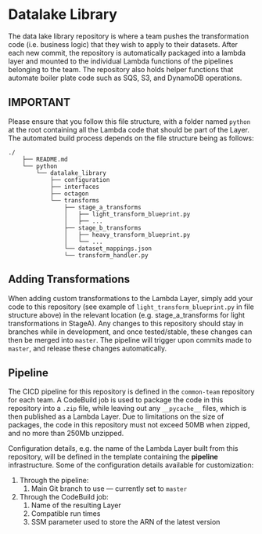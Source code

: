 # Datalake Library
The data lake library repository is where a team pushes the transformation code (i.e. business logic) that they wish to apply to their datasets. After each new commit, the repository is automatically packaged into a lambda layer and mounted to the individual Lambda functions of the pipelines belonging to the team. The repository also holds helper functions that automate boiler plate code such as SQS, S3, and DynamoDB operations.

## IMPORTANT
Please ensure that you follow this file structure, with a folder named `python` at the root containing all the Lambda code that should be part of the Layer. The automated build process depends on the file structure being as follows: 
 
    ./
        ├── README.md
        └── python
            └── datalake_library
                ├── configuration
                ├── interfaces
                ├── octagon
                └── transforms
                    ├── stage_a_transforms
                    │   ├── light_transform_blueprint.py
                    │   ├── ...
                    ├── stage_b_transforms
                    │   ├── heavy_transform_blueprint.py
                    │   └── ...
                    └── dataset_mappings.json
                    └── transform_handler.py
 
## Adding Transformations 
When adding custom transformations to the Lambda Layer, simply add your code to this repository (see example of `light_transform_blueprint.py` in file structure above) in the relevant location (e.g. stage_a_transforms for light transformations in StageA). Any changes to this repository should stay in branches while in development, and once tested/stable, these changes can then be merged into `master`. The pipeline will trigger upon commits made to `master`, and release these changes automatically.

## Pipeline
The CICD pipeline for this repository is defined in the `common-team` repository for each team. A CodeBuild job is used to package the code in this repository into a `.zip` file, while leaving out any `__pycache__` files, which is then published as a Lambda Layer. Due to limitations on the size of packages, the code in this repository must not exceed 50MB when zipped, and no more than 250Mb unzipped.

Configuration details, e.g. the name of the Lambda Layer built from this repository, will be defined in the template containing the **pipeline** infrastructure. Some of the configuration details available for customization:
1. Through the pipeline:
   1. Main Git branch to use — currently set to `master`
2. Through the CodeBuild job:
   1. Name of the resulting Layer
   2. Compatible run times
   3. SSM parameter used to store the ARN of the latest version